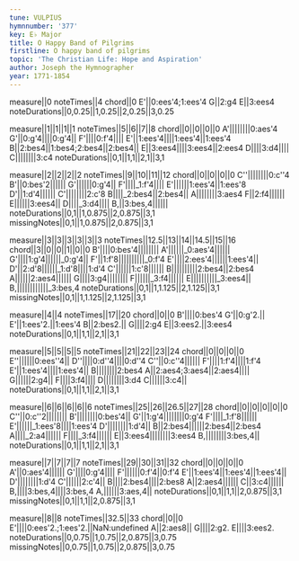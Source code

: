 ```yaml
---
tune: VULPIUS
hymnnumber: '377'
key: E♭ Major
title: O Happy Band of Pilgrims
firstline: O happy band of pilgrims
topic: 'The Christian Life: Hope and Aspiration'
author: Joseph the Hymnographer
year: 1771-1854
---
```

measure||0
noteTimes||4
chord||0
E'||0:ees'4;1:ees'4
G||2:g4
E||3:ees4
noteDurations||0,0.25||1,0.25||2,0.25||3,0.25

measure||1||1||1||1
noteTimes||5||6||7||8
chord||0||0||0||0
A'||||||||0:aes'4
G'||0:g'4||||0:g'4||
F'||||0:f'4||||
E'||1:ees'4||||1:ees'4||1:ees'4
B||2:bes4||1:bes4;2:bes4||2:bes4||
E||3:ees4||||3:ees4||2:ees4
D||||3:d4||||
C||||||||3:c4
noteDurations||0,1||1,1||2,1||3,1

measure||2||2||2||2
noteTimes||9||10||11||12
chord||0||0||0||0
C''||||||||0:c''4
B'||0:bes'2||||||
G'||||||0:g'4||
F'||||_1:f'4||||
E'||||||1:ees'4||1:ees'8
D'||1:d'4||||||
C'||||||||2:c'8
B||||_2:bes4||2:bes4||
A||||||||3:aes4
F||2:f4||||||
E||||||3:ees4||
D||||_3:d4||||
B,||3:bes,4||||||
noteDurations||0,1||1,0.875||2,0.875||3,1
missingNotes||0,1||1,0.875||2,0.875||3,1

measure||3||3||3||3||3||3
noteTimes||12.5||13||14||14.5||15||16
chord||3||0||0||1||0||0
B'||||0:bes'4||||||||
A'||||||_0:aes'4||||||
G'||||1:g'4||||||_0:g'4||
F'||1:f'8||||||||||_0:f'4
E'||||2:ees'4||||||1:ees'4||
D'||2:d'8||||||_1:d'8||||1:d'4
C'||||||1:c'8||||||
B||||||||||2:bes4||2:bes4
A||||||2:aes4||||||
G||||3:g4||||||||
F||||||_3:f4||||||
E||||||||||_3:ees4||
B,||||||||||||_3:bes,4
noteDurations||0,1||1,1.125||2,1.125||3,1
missingNotes||0,1||1,1.125||2,1.125||3,1

measure||4||4
noteTimes||17||20
chord||0||0
B'||||0:bes'4
G'||0:g'2.||
E'||1:ees'2.||1:ees'4
B||2:bes2.||
G||||2:g4
E||3:ees2.||3:ees4
noteDurations||0,1||1,1||2,1||3,1

measure||5||5||5||5
noteTimes||21||22||23||24
chord||0||0||0||0
E''||||||0:ees''4||
D''||||0:d''4||||0:d''4
C''||0:c''4||||||
F'||||1:f'4||||1:f'4
E'||1:ees'4||||1:ees'4||
B||||||||2:bes4
A||2:aes4;3:aes4||2:aes4||||
G||||||2:g4||
F||||3:f4||||
D||||||||3:d4
C||||||3:c4||
noteDurations||0,1||1,1||2,1||3,1

measure||6||6||6||6||6
noteTimes||25||26||26.5||27||28
chord||0||0||0||0||0
C''||0:c''2||||||||
B'||||||||0:bes'4||
G'||1:g'4||||||||0:g'4
F'||||_1:f'8||||||
E'||||||_1:ees'8||||1:ees'4
D'||||||||1:d'4||
B||2:bes4||||||2:bes4||2:bes4
A||||_2:a4||||||
F||||_3:f4||||||
E||3:ees4||||||||3:ees4
B,||||||||3:bes,4||
noteDurations||0,1||1,1||2,1||3,1

measure||7||7||7||7
noteTimes||29||30||31||32
chord||0||0||0||0
A'||0:aes'4||||||
G'||||0:g'4||||
F'||||||0:f'4||0:f'4
E'||1:ees'4||1:ees'4||1:ees'4||
D'||||||||1:d'4
C'||||||2:c'4||
B||||2:bes4||||2:bes8
A||2:aes4||||||
C||3:c4||||||
B,||||3:bes,4||||3:bes,4
A,||||||3:aes,4||
noteDurations||0,1||1,1||2,0.875||3,1
missingNotes||0,1||1,1||2,0.875||3,1

measure||8||8
noteTimes||32.5||33
chord||0||0
E'||||0:ees'2.;1:ees'2.||NaN:undefined
A||2:aes8||
G||||2:g2.
E||||3:ees2.
noteDurations||0,0.75||1,0.75||2,0.875||3,0.75
missingNotes||0,0.75||1,0.75||2,0.875||3,0.75

